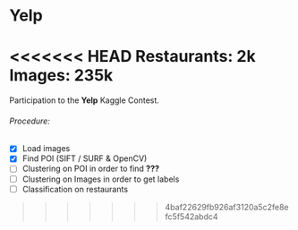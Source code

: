 # Yelp

<<<<<<< HEAD
Restaurants: 2k
Images: 235k
=======
Participation to the **Yelp** Kaggle Contest.

###### Procedure: 
- [x] Load images
- [x] Find POI (SIFT / SURF & OpenCV)
- [ ] Clustering on POI in order to find **???**
- [ ] Clustering on Images in order to get labels
- [ ] Classification on restaurants
>>>>>>> 4baf22629fb926af3120a5c2fe8efc5f542abdc4
